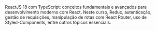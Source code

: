 ReactJS 18 com TypeScript: conceitos fundamentais e avançados para desenvolvimento moderno com React. Neste curso, Redux, autenticação, gestão de requisições, manipulação de rotas com React Router, uso de Styled-Components, entre outros tópicos essenciais.
